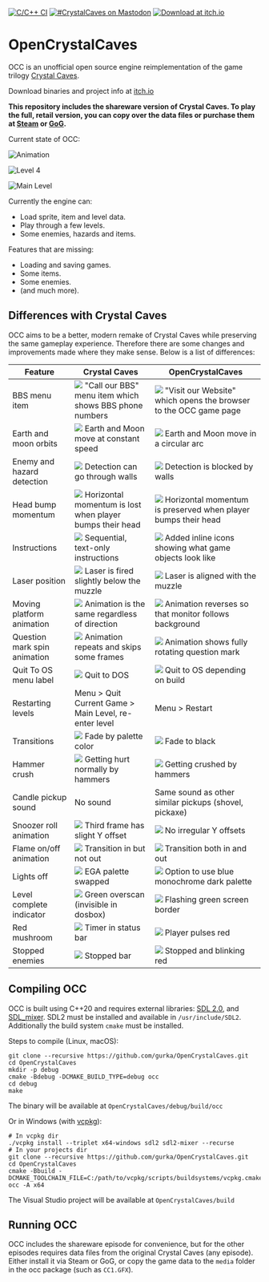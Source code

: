[![C/C++ CI](https://github.com/gurka/OpenCrystalCaves/actions/workflows/cpp.yml/badge.svg)](https://github.com/gurka/OpenCrystalCaves/actions/workflows/cpp.yml)
[![#CrystalCaves on Mastodon](https://img.shields.io/badge/-%23CrystalCaves-%23303030?logo=mastodon)](https://mastodon.gamedev.place/tags/CrystalCaves)
[![Download at itch.io](https://img.shields.io/badge/-Downloads-%23303030?logo=itchdotio)](https://congusbongus.itch.io/opencrystalcaves)

# OpenCrystalCaves

OCC is an unofficial open source engine reimplementation of the game trilogy [Crystal Caves](https://en.wikipedia.org/wiki/Crystal_Caves).

Download binaries and project info at [itch.io](https://congusbongus.itch.io/opencrystalcaves)

**This repository includes the shareware version of Crystal Caves. To play the full, retail version, you can copy over the data files or purchase them at [Steam](http://store.steampowered.com/app/358260/Crystal_Caves/) or [GoG](https://www.gog.com/game/crystal_caves).**

Current state of OCC:

![Animation](/screenshots/animation.gif?raw=true "Animation")

![Level 4](/screenshots/screenshot2.png?raw=true "Level 4")

![Main Level](/screenshots/screenshot3.png?raw=true "Main Level")

Currently the engine can:

- Load sprite, item and level data.
- Play through a few levels.
- Some enemies, hazards and items.

Features that are missing:

- Loading and saving games.
- Some items.
- Some enemies.
- (and much more).

## Differences with Crystal Caves

OCC aims to be a better, modern remake of Crystal Caves while preserving the same gameplay experience. Therefore there are some changes and improvements made where they make sense. Below is a list of differences:

| Feature                      | Crystal Caves                                                                                       | OpenCrystalCaves                                                                                          |
| ---------------------------- | --------------------------------------------------------------------------------------------------- | --------------------------------------------------------------------------------------------------------- |
| BBS menu item                | ![](/screenshots/bbs_cc.png) "Call our BBS" menu item which shows BBS phone numbers                 | ![](/screenshots/bbs_occ.png) "Visit our Website" which opens the browser to the OCC game page            |
| Earth and moon orbits        | ![](/screenshots/earthmoon_cc.gif?raw=true) Earth and Moon move at constant speed                   | ![](/screenshots/earthmoon_occ.gif?raw=true) Earth and Moon move in a circular arc                        |
| Enemy and hazard detection   | ![](/screenshots/web_cc.gif?raw=true) Detection can go through walls                                | ![](/screenshots/web_occ.gif?raw=true) Detection is blocked by walls                                      |
| Head bump momentum           | ![](/screenshots/headbump_cc.gif?raw=true) Horizontal momentum is lost when player bumps their head | ![](/screenshots/headbump_occ.gif?raw=true) Horizontal momentum is preserved when player bumps their head |
| Instructions                 | ![](/screenshots/instructions_cc.png) Sequential, text-only instructions                            | ![](/screenshots/instructions_occ.png) Added inline icons showing what game objects look like             |
| Laser position               | ![](/screenshots/laser_cc.gif?raw=true) Laser is fired slightly below the muzzle                    | ![](/screenshots/laser_occ.gif?raw=true) Laser is aligned with the muzzle                                 |
| Moving platform animation    | ![](/screenshots/movingplatform_cc.gif?raw=true) Animation is the same regardless of direction      | ![](/screenshots/movingplatform_occ.gif?raw=true) Animation reverses so that monitor follows background   |
| Question mark spin animation | ![](/screenshots/question_cc.gif?raw=true) Animation repeats and skips some frames                  | ![](/screenshots/question_occ.gif?raw=true) Animation shows fully rotating question mark                  |
| Quit To OS menu label        | ![](/screenshots/quitto_cc.png) Quit to DOS                                                         | ![](/screenshots/quitto_occ.png) Quit to OS depending on build                                            |
| Restarting levels            | Menu > Quit Current Game > Main Level, re-enter level                                               | Menu > Restart                                                                                            |
| Transitions                  | ![](/screenshots/transition_cc.gif?raw=true) Fade by palette color                                  | ![](/screenshots/transition_occ.gif?raw=true) Fade to black                                               |
| Hammer crush                 | ![](/screenshots/crush_cc.gif?raw=true) Getting hurt normally by hammers                            | ![](/screenshots/crush_occ.gif?raw=true) Getting crushed by hammers                                       |
| Candle pickup sound          | No sound                                                                                            | Same sound as other similar pickups (shovel, pickaxe)                                                     |
| Snoozer roll animation       | ![](/screenshots/roll_cc.gif?raw=true) Third frame has slight Y offset                              | ![](/screenshots/roll_occ.gif?raw=true) No irregular Y offsets                                            |
| Flame on/off animation       | ![](/screenshots/flame_cc.gif?raw=true) Transition in but not out                                   | ![](/screenshots/flame_occ.gif?raw=true) Transition both in and out                                       |
| Lights off                   | ![](/screenshots/dark_cc.png?raw=true) EGA palette swapped                                          | ![](/screenshots/dark_occ.png?raw=true) Option to use blue monochrome dark palette                        |
| Level complete indicator     | ![](/screenshots/complete_cc.gif?raw=true) Green overscan (invisible in dosbox)                     | ![](/screenshots/complete_occ.gif?raw=true) Flashing green screen border                                  |
| Red mushroom                 | ![](/screenshots/tough_cc.gif?raw=true) Timer in status bar                                         | ![](/screenshots/tough_occ.gif?raw=true) Player pulses red                                                |
| Stopped enemies              | ![](/screenshots/stop_cc.gif?raw=true) Stopped bar                                                  | ![](/screenshots/stop_occ.gif?raw=true) Stopped and blinking red                                          |

## Compiling OCC

OCC is built using C++20 and requires external libraries: [SDL 2.0](https://www.libsdl.org/), and [SDL_mixer](https://www.libsdl.org/projects/old/SDL_mixer/). SDL2 must be installed and available in `/usr/include/SDL2`. Additionally the build system `cmake` must be installed.

Steps to compile (Linux, macOS):

```
git clone --recursive https://github.com/gurka/OpenCrystalCaves.git
cd OpenCrystalCaves
mkdir -p debug
cmake -Bdebug -DCMAKE_BUILD_TYPE=debug occ
cd debug
make
```

The binary will be available at `OpenCrystalCaves/debug/build/occ`

Or in Windows (with [vcpkg](https://vcpkg.io)):

```
# In vcpkg dir
./vcpkg install --triplet x64-windows sdl2 sdl2-mixer --recurse
# In your projects dir
git clone --recursive https://github.com/gurka/OpenCrystalCaves.git
cd OpenCrystalCaves
cmake -Bbuild -DCMAKE_TOOLCHAIN_FILE=C:/path/to/vcpkg/scripts/buildsystems/vcpkg.cmake occ -A x64
```

The Visual Studio project will be available at `OpenCrystalCaves/build`

## Running OCC

OCC includes the shareware episode for convenience, but for the other episodes requires data files from the original Crystal Caves (any episode). Either install it via Steam or GoG, or copy the game data to the `media` folder in the occ package (such as `CC1.GFX`).
